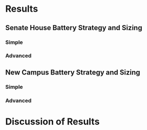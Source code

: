 
# Results
## Senate House Battery Strategy and Sizing
### Simple

### Advanced
## New Campus Battery Strategy and Sizing
### Simple
### Advanced

# Discussion of Results
